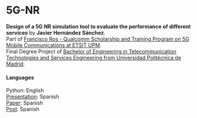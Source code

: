 # 5G-NR

**Design of a 5G NR simulation tool to evaluate the performance of different services** by **Javier Hernández Sánchez**.\
Part of [Francisco Ros - Qualcomm Scholarship and Training Program on 5G Mobile Communications at ETSIT UPM](https://www.programa5gfranciscoros.etsit.upm.es/?page_id=37).\
Final Degree Project of [Bachelor of Engineering in Telecommunication Technologies and Services Engineering from Universidad Politécnica de Madrid](http://www.etsit.upm.es/de/studies/bachelor-of-engineering-in-telecommunication-technologies-and-services.html).

#### Languages
Python: English\
[Presentation](https://github.com/javierhersan/5G-NR/blob/main/paper.pdf): Spanish\
[Paper](https://github.com/javierhersan/5G-NR/blob/main/presentation.pptx): Spanish\
[Post](https://github.com/javierhersan/5G-NR/blob/main/post.pdf): Spanish
